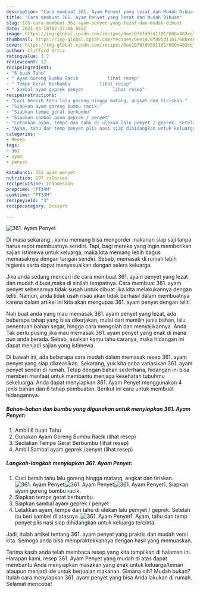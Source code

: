 ```yaml
---
description: "Cara membuat 361. Ayam Penyet yang lezat dan Mudah Dibuat"
title: "Cara membuat 361. Ayam Penyet yang lezat dan Mudah Dibuat"
slug: 185-cara-membuat-361-ayam-penyet-yang-lezat-dan-mudah-dibuat
date: 2021-04-10T02:37:06.962Z
image: https://img-global.cpcdn.com/recipes/0ee1076fd95d1101/680x482cq70/361-ayam-penyet-foto-resep-utama.jpg
thumbnail: https://img-global.cpcdn.com/recipes/0ee1076fd95d1101/680x482cq70/361-ayam-penyet-foto-resep-utama.jpg
cover: https://img-global.cpcdn.com/recipes/0ee1076fd95d1101/680x482cq70/361-ayam-penyet-foto-resep-utama.jpg
author: Clifford Ortiz
ratingvalue: 3.7
reviewcount: 12
recipeingredient:
- "6 buah Tahu"
- " Ayam Goreng Bumbu Racik           lihat resep"
- " Tempe Gerat Berbumbu           lihat resep"
- " Sambal ayam geprek penyet           lihat resep"
recipeinstructions:
- "Cuci bersih tahu lalu goreng hingga matang, angkat dan tiriskan."
- "Siapkan ayam goreng bumbu racik."
- "Siapkan tempe gerat berbumbu"
- "Siapkan sambal ayam geprek / penyet"
- "Letakkan ayam, tempe dan tahu di ulekan lalu pemyet / geprek. Setelah itu beri sambel di atasnya."
- "Ayam, tahu dan temp penyet plis nasi siap dihidangkan untuk keluarga tercinta."
categories:
- Resep
tags:
- 361
- ayam
- penyet

katakunci: 361 ayam penyet 
nutrition: 197 calories
recipecuisine: Indonesian
preptime: "PT34M"
cooktime: "PT33M"
recipeyield: "3"
recipecategory: Dessert

---
```



![361. Ayam Penyet](https://img-global.cpcdn.com/recipes/0ee1076fd95d1101/680x482cq70/361-ayam-penyet-foto-resep-utama.jpg)

Di masa  sekarang , kamu memang bisa mengorder makanan siap saji tanpa harus repot membuatnya sendiri. Tapi, bagi mereka yang ingin memberikan sajian istimewa untuk keluarga, maka kita memang lebih bagus memasaknya dengan tangan sendiri. Sebab, memasak di rumah lebih higienis serta dapat menyesuaikan dengan selera keluarga.

Jika anda sedang mencari ide cara membuat 361. ayam penyet yang lezat dan mudah dibuat,maka di sinilah tempatnya. Cara membuat 361. ayam penyet  sebenarnya tidak susah untuk dibuat jika kita melakukannya dengan teliti. Namun, anda tidak usah risau akan tidak berhasil dalam membuatnya 
karena dalam artikel ini kita akan mengupas 361. ayam penyet dengan teliti.  



Nah buat anda yang mau memasak 361. ayam penyet yang lezat, ada beberapa tahap yang bisa dikerjakan, mulai dari memilih jenis bahan, lalu penentuan bahan segar, hingga cara mengolah dan menyajikannya. Anda Tak perlu pusing jika mau memasak 361. ayam penyet yang enak di mana pun anda berada. Sebab, asalkan kamu  tahu caranya, maka hidangan ini dapat menjadi sajian yang istimewa.

Di bawah ini, ada beberapa cara mudah dalam memasak resep 361. ayam penyet yang siap dikreasikan. Sekarang, yuk kita coba variasikan 361. ayam penyet sendiri di rumah. Tetap dengan bahan sederhana, hidangan ini bisa memberi manfaat untuk membantu menjaga kesehatan tubuhmu sekeluarga. Anda dapat menyiapkan 361. Ayam Penyet menggunakan 4 jenis bahan dan 6 tahap pembuatan. Berikut ini cara untuk membuat hidangannya.

<!--inarticleads1-->

##### Bahan-bahan dan bumbu yang digunakan untuk menyiapkan 361. Ayam Penyet:

1. Ambil 6 buah Tahu
1. Gunakan  Ayam Goreng Bumbu Racik           (lihat resep)
1. Sediakan  Tempe Gerat Berbumbu           (lihat resep)
1. Ambil  Sambal ayam geprek /penyet           (lihat resep)




<!--inarticleads2-->

##### Langkah-langkah menyiapkan 361. Ayam Penyet:

1. Cuci bersih tahu lalu goreng hingga matang, angkat dan tiriskan.
<img src="https://img-global.cpcdn.com/steps/1a074eca9a87af50/160x128cq70/361-ayam-penyet-langkah-memasak-1-foto.jpg" alt="361. Ayam Penyet"><img src="https://img-global.cpcdn.com/steps/bf26743b3c3d7102/160x128cq70/361-ayam-penyet-langkah-memasak-1-foto.jpg" alt="361. Ayam Penyet"><img src="https://img-global.cpcdn.com/steps/463c53dd14edd69b/160x128cq70/361-ayam-penyet-langkah-memasak-1-foto.jpg" alt="361. Ayam Penyet">1. Siapkan ayam goreng bumbu racik.
1. Siapkan tempe gerat berbumbu
1. Siapkan sambal ayam geprek / penyet
1. Letakkan ayam, tempe dan tahu di ulekan lalu pemyet / geprek. Setelah itu beri sambel di atasnya.
<img src="//assets-global.cpcdn.com/assets/icons/button_play-2c75c40dde080a61004c1f40b05d8f140eaff45d7e9e6481dc71c63d2e7c4909.png" alt="361. Ayam Penyet">1. Ayam, tahu dan temp penyet plis nasi siap dihidangkan untuk keluarga tercinta.




Jadi, itulah artikel tentang  361. ayam penyet  yang praktis dan mudah versi kita. Semoga anda bisa mempraktekkannya dengan hasil yang memuaskan. 

Terima kasih anda telah membaca resep yang kita tampilkan di halaman ini. Harapan kami, resep  361. Ayam Penyet yang mudah di atas dapat membantu Anda menyiapkan masakan yang enak untuk keluarga/teman ataupun menjadi ide untuk berjualan makanan. Gimana nih? Mudah bukan? Itulah cara menyiapkan 361. ayam penyet yang bisa Anda lakukan di rumah. Selamat mencoba!

